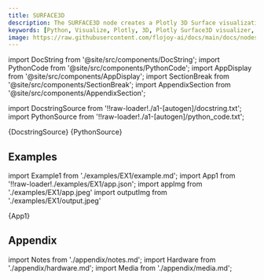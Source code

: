 ```yaml
---
title: SURFACE3D
description: The SURFACE3D node creates a Plotly 3D Surface visualization for a given input DataContainer.
keywords: [Python, Visualize, Plotly, 3D, Plotly Surface3D visualizer, Python 3D surface plot tool, Three-dimensional data visualization, Surface3D plot examples, Flojoy Plotly nodes, Interactive 3D surface charts, Python data visualization, 3D surface plot creation, Visualizing data with Plotly, Three-dimensional data analysis]
image: https://raw.githubusercontent.com/flojoy-ai/docs/main/docs/nodes/VISUALIZERS/PLOTLY/SURFACE3D/examples/EX1/output.jpeg
---
```


[//]: # (Custom component imports)

import DocString from '@site/src/components/DocString';
import PythonCode from '@site/src/components/PythonCode';
import AppDisplay from '@site/src/components/AppDisplay';
import SectionBreak from '@site/src/components/SectionBreak';
import AppendixSection from '@site/src/components/AppendixSection';

[//]: # (Docstring)

import DocstringSource from '!!raw-loader!./a1-[autogen]/docstring.txt';
import PythonSource from '!!raw-loader!./a1-[autogen]/python_code.txt';

<DocString>{DocstringSource}</DocString>
<PythonCode GLink='VISUALIZERS/PLOTLY/SURFACE3D/SURFACE3D.py'>{PythonSource}</PythonCode>

<SectionBreak />

[//]: # (Examples)

## Examples

import Example1 from './examples/EX1/example.md';
import App1 from '!!raw-loader!./examples/EX1/app.json';
import appImg from './examples/EX1/app.jpeg'
import outputImg from './examples/EX1/output.jpeg'

<AppDisplay 
    nodeLabel='SURFACE3D'
    appImg={appImg}
    outputImg={outputImg}
    >
    {App1}
</AppDisplay>

<Example1 />

<SectionBreak />

[//]: # (Appendix)

## Appendix

import Notes from './appendix/notes.md';
import Hardware from './appendix/hardware.md';
import Media from './appendix/media.md';

<AppendixSection index={0} folderPath='nodes/VISUALIZERS/PLOTLY/SURFACE3D/appendix/'><Notes /></AppendixSection>
<AppendixSection index={1} folderPath='nodes/VISUALIZERS/PLOTLY/SURFACE3D/appendix/'><Hardware /></AppendixSection>
<AppendixSection index={2} folderPath='nodes/VISUALIZERS/PLOTLY/SURFACE3D/appendix/'><Media /></AppendixSection>
